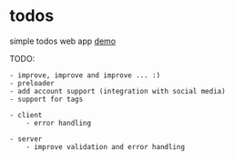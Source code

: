 # todos
simple todos web app [demo]


TODO: 
	
	- improve, improve and improve ... :)
	- preloader
	- add account support (integration with social media)
	- support for tags

	- client
		- error handling

	- server 
		- improve validation and error handling


[demo]:https://kumorko-todos.herokuapp.com/
